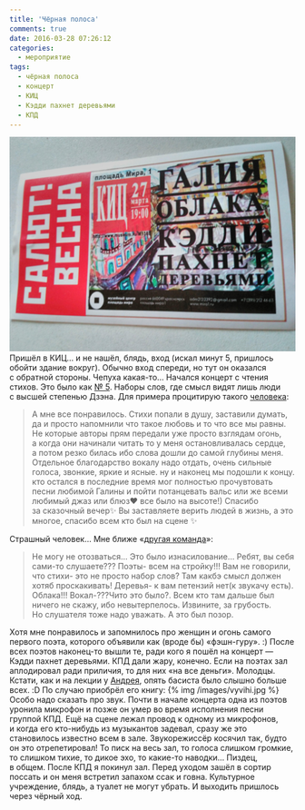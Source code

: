 ```yaml
---
title: 'Чёрная полоса'
comments: true
date: 2016-03-28 07:26:12
categories:
  - мероприятие
tags:
  - чёрная полоса
  - концерт
  - КИЦ
  - Кэдди пахнет деревьями
  - КПД
---
```


![Билет в КИЦ](../../assets/images/uncategorized/salyut-vesna-kic-27-03-16.jpg)
Пришёл в&nbsp;КИЦ&hellip; и&nbsp;не&nbsp;нашёл, блядь, вход (искал минут 5, пришлось обойти здание вокруг). Обычно вход спереди, но&nbsp;тут он&nbsp;оказался с&nbsp;обратной стороны. Чепуха <nobr>какая-то</nobr>&hellip;
Начался концерт с&nbsp;чтения стихов. Это было как <a href="https://en.wikipedia.org/wiki/No._5,_1948">&#8470;&nbsp;5</a>. Наборы слов, где смысл видят лишь люди с&nbsp;высшей степенью Дзэна. Для примера процитирую такого <a href="https://vk.com/wall-115786413_39">человека</a>:

> А&nbsp;мне все понравилось. Стихи попали в&nbsp;душу, заставили думать, да&nbsp;и&nbsp;просто напомнили что такое любовь и&nbsp;то&nbsp;что все мы&nbsp;равны. Не&nbsp;которые авторы прям передали уже просто взглядам огонь, а&nbsp;когда они начинали читать то&nbsp;у&nbsp;меня остановливалась сердце, а&nbsp;потом резко билась ибо слова дошли до&nbsp;самой глубины меня. Отдельное благодарство вокалу надо отдать, очень сильные голоса, звонкие, яркие и&nbsp;ясные. ну&nbsp;и&nbsp;наконец мы&nbsp;подошли к&nbsp;концу. кто остался в&nbsp;последние время мог полностью прочувтовать песни любимой Галины и&nbsp;пойти потанцевать вальс или&nbsp;же всеми любимый джаз или блюз&#10084; все было на&nbsp;высоте!) Спасибо за&nbsp;сказочный вечер&#10024; Вы&nbsp;заставляете верить людей в&nbsp;жизнь, а&nbsp;это многое, спасибо всем кто был на&nbsp;сцене &#10024;

Страшный человек&hellip; Мне ближе &laquo;<a href="https://vk.com/wall-115786413_36">другая команда</a>&raquo;:

> Не&nbsp;могу не&nbsp;отозваться&hellip; Это было изнасилование&hellip; Ребят, вы&nbsp;себя <nobr>сами-то</nobr> слушаете???
> Поэты- всем на&nbsp;стройку!!! Вам не&nbsp;говорили, что стихи- это не&nbsp;просто набор слов? Там какбэ смысл должен хотяб проскакивать! Деревья- к&nbsp;вам петензий нет(к&nbsp;звукачу есть). Облака!!! Вокал-???Чито это было?.
> Всем кто там дальше был ничего не&nbsp;скажу, ибо невытерпелось.
> Извините, за&nbsp;грубость. Но&nbsp;слушателя тоже надо уважать. А&nbsp;это был позор.

Хотя мне понравилось и&nbsp;запомнилось про женщин и&nbsp;огонь самого первого поэта, которого объявили как (вроде&nbsp;бы) <nobr>&laquo;фэшн-гуру&raquo;</nobr>. :) После всех поэтов <nobr>наконец-то</nobr> вышли те, ради кого я&nbsp;пошёл на&nbsp;концерт&nbsp;&mdash; Кэдди пахнет деревьями.
КПД дали жару, конечно. Если на&nbsp;поэтах зал аплодировал ради приличия, то&nbsp;для них &laquo;на&nbsp;все деньги&raquo;. Молодцы. Кстати, как и&nbsp;на&nbsp;лекции у&nbsp;<a href="https://vk.com/a_shevelev">Андрея</a>, опять басиста было слышно больше всех. :D По&nbsp;случаю приобрёл его книгу:
{% img /images/vyvihi.jpg %}
Особо надо сказать про звук. Почти в&nbsp;начале концерта одна из&nbsp;поэтов уронила микрофон и&nbsp;позже он&nbsp;умер во&nbsp;время исполнения песни группой КПД. Ещё на&nbsp;сцене лежал провод к&nbsp;одному из&nbsp;микрофонов, и&nbsp;когда его <nobr>кто-нибудь</nobr> из&nbsp;музыкантов задевал, сразу&nbsp;же это становилось известно всем в&nbsp;зале. Звукорежиссёр косячил так, будто он&nbsp;это отрепетировал! То&nbsp;писк на&nbsp;весь зал, то&nbsp;голоса слишком громкие, то&nbsp;слишком тихие, то&nbsp;дикое эхо, то&nbsp;<nobr>какие-то</nobr> наводки&hellip; Пиздец, в&nbsp;общем.
После КПД я&nbsp;покинул зал. Перед уходом зашёл в&nbsp;сортир поссать и&nbsp;он&nbsp;меня встретил запахом ссак и&nbsp;говна. Культурное учреждение, блядь, а&nbsp;туалет не&nbsp;могут убрать.
И&nbsp;выходить пришлось через чёрный ход.
